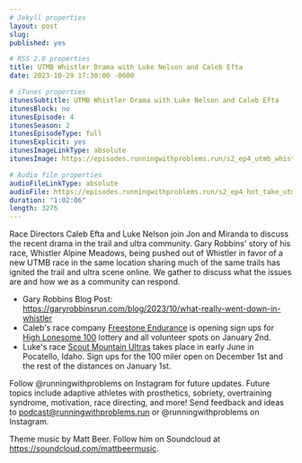 ```yaml
---
# Jekyll properties
layout: post
slug:
published: yes

# RSS 2.0 properties
title: UTMB Whistler Drama with Luke Nelson and Caleb Efta
date: 2023-10-29 17:30:00 -0600

# iTunes properties
itunesSubtitle: UTMB Whistler Drama with Luke Nelson and Caleb Efta
itunesBlock: no
itunesEpisode: 4
itunesSeason: 2
itunesEpisodeType: full
itunesExplicit: yes
itunesImageLinkType: absolute
itunesImage: https://episodes.runningwithproblems.run/s2_ep4_utmb_whistler.png

# Audio file properties
audioFileLinkType: absolute
audioFile: https://episodes.runningwithproblems.run/s2_ep4_hot_take_utmb_whistler.m4a
duration: "1:02:06"
length: 3276
---
```


Race Directors Caleb Efta and Luke Nelson join Jon and Miranda to discuss the recent drama in the trail and ultra community. Gary Robbins' story of his race, Whistler Alpine Meadows, being pushed out of Whistler in favor of a new UTMB race in the same location sharing much of the same trails has ignited the trail and ultra scene online. We gather to discuss what the issues are and how we as a community can respond.

- Gary Robbins Blog Post: https://garyrobbinsrun.com/blog/2023/10/what-really-went-down-in-whistler
- Caleb's race company [Freestone Endurance](https://www.freestoneendurance.com) is opening sign ups for [High Lonesome 100](https://www.highlonesome100.com) lottery  and all volunteer spots on January 2nd.
- Luke's race [Scout Mountain Ultras](https://scoutmountainultras.com) takes place in early June in Pocatello, Idaho. Sign ups for the 100 miler open on December 1st and the rest of the distances on January 1st.

Follow @runningwithproblems on Instagram for future updates. Future topics include adaptive athletes with prosthetics, sobriety, overtraining syndrome, motivation, race directing, and more! Send feedback and ideas to podcast@runningwithproblems.run or @runningwithproblems on Instagram.

Theme music by Matt Beer. Follow him on Soundcloud at https://soundcloud.com/mattbeermusic.
